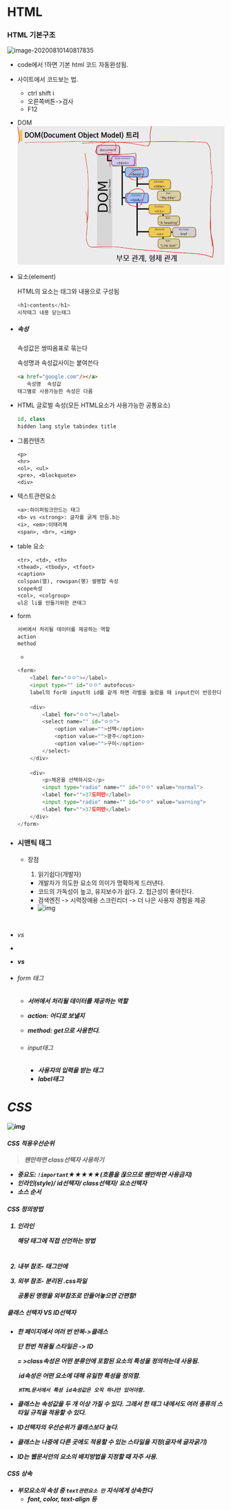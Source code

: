 # HTML

### HTML 기본구조 

![image-20200810140817835](C:\Users\kimyeunjung\AppData\Roaming\Typora\typora-user-images\image-20200810140817835.png)

* code에서 !하면 기본 html 코드 자동완성됨.

* 사이트에서 코드보는 법.

  * ctrl shift i
  * 오른쪽버튼->검사
  * F12

* DOM
  ![image-20200822203144553](0810_html.assets/image-20200822203144553.png)

* 요소(element)

  HTML의 요소는 태그와 내용으로 구성됨

  ```python
  <h1>contents</h1>
  시작태그 내용 닫는태그
  ```

* ##### 속성

  속성값은 쌍따옴표로 묶는다

  속성명과 속성값사이는 붙여쓴다

  ```html
  <a href="google.com"/></a>
     속성명  속성값
  태그별로 사용가능한 속성은 다름
  ```

* HTML 글로벌 속성(모든 HTML요소가 사용가능한 공통요소)

  ```python
  id, class
  hidden lang style tabindex title
  ```

* 그룹컨텐츠

  ```
  <p>
  <hr>
  <ol>, <ul>
  <pre>, <blockquote>
  <div>
  ```

* 텍스트관련요소

  ```txt
  <a>:하이퍼링크만드는 태그
  <b> vs <strong>: 글자를 굵게 만듬.b는 
  <i>, <em>:이태리체
  <span>, <br>, <img>
  ```

* table 요소

  ```
  <tr>, <td>, <th>
  <thead>, <tbody>, <tfoot>
  <caption>
  colspan(열), rowspan(행) 셀병합 속성
  scope속성
  <col>, <colgroup>
  ul은 li를 만들기위한 큰태그
  ```

* form

  ```python
  서버에서 처리될 데이터를 제공하는 역할
  action
  method
  ```

  * 

  ```python
  <form>
      <label for="ㅇㅇ"></label>
      <input type="" id="ㅇㅇ" autofocus>
      label의 for와 input의 id를 같게 하면 라벨을 눌렀을 때 input칸이 반응한다
  
      <div>
          <label for="ㅇㅇ"></label>
          <select name="" id="ㅇㅇ">
              <option value="">선택</option>
              <option value="">광주</option>
              <option value="">구미</option>
          </select>
      </div>
  
      <div>
          <p>체온을 선택하시오</p>
          <input type="radio" name="" id="ㅇㅇ" value="normal">
          <label for="">37도미만</label>
          <input type="radio" name="" id="ㅇㅇ" value="warning">
          <label for="">37도미만</label>
      </div>
  </form>
  ```






* ### 시맨틱 태그

  * 장점

    1. 읽기쉽다(개발자)

    * 개발자가 의도한 요소의 의미가 명확하게 드러낸다.
    * 코드의 가독성이 높고, 유지보수가 쉽다.
      2. 접근성이 좋아진다.
    * 검색엔진 -> 시력장애용 스크린리더 -> 더 나은 사용자 경험을 제공
    * ![img](https://t1.daumcdn.net/cfile/tistory/2259F94D5651731A0F)

​		

* <i> vs <em>

* <a>

* <b> vs <strong>

* ###### form 태그

  * 서버에서 처리될 데이터를 제공하는 역할

  * action: 어디로 보낼지

  * method: get으로 사용한다.

  * ###### input태그

    * 사용자의 입력을 받는 태그
    * label태그

    

# CSS

![img](http://www.nextree.co.kr/content/images/2016/09/yrkim-140327-selector-04.png)

#### CSS 적용우선순위

> 왠만하면 class선택자 사용하기

* 중요도: `!important`★★★★★(흐름을 끊으므로 웬만하면 사용금지)
* 인라인(style)/  id선택자/  class선택자/  요소선택자
* 소스 순서 

#### CSS 정의방법

1. 인라인

   해당 태그에 직접 선언하는 방법 <h1 style=color:blue;>

2. 내부 참조- <head>태그안에 <style>태그넣고 코드적음!

   <style>
       h1{
           color: blue;
       }
   </style>

   
3. 외부 참조- 분리된 .css파일

   공통된 명령을 외부참조로 만들어놓으면 간편함!

   

##### 클래스 선택자 VS ID선택자

* 한 페이지에서 여러 번 반복->클래스

  단 한번 적용될 스타일은 -> ID

  = >class속성은 어떤 분류안에 포함된 요소의 특성을 정의하는데 사용됨.

  ​	id속성은 어떤 요소에 대해 유일한 특성을 정의함. 

  ​	`HTML문서에서 특성 id속성값은 오직 하나만 있어야함.`

  <style>	
      .green {				#클래스는 .으로 시작
          color:green;	
      }

      #purple {				#id는 #으로 시작
          color: purple;
      }
      </style>

* 클래스는 속성값을 두 개 이상 가질 수 있다. 그래서 한 태그 내에서도 여러 종류의 스타일 규칙을 적용할 수 있다.

* ID선택자의 우선순위가 클래스보다 높다.

* 클래스는 나중에 다른 곳에도 적용할 수 있는 스타일을 지정(글자색 글자굵기)

* ID는 웹문서안의 요소의 배치방법을 지정할 때 자주 사용.



#### CSS 상속

* 부모요소의 속성 중 `text관련요소 만` 자식에게 상속한다
  * font, color, text-align 등